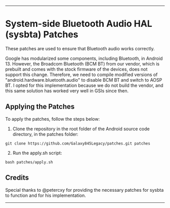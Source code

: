
---

# System-side Bluetooth Audio HAL (sysbta) Patches

These patches are used to ensure that Bluetooth audio works correctly.

Google has modularized some components, including Bluetooth, in Android 13. However, the Broadcom Bluetooth (BCM BT) from our vendor, which is prebuilt and comes with the stock firmware of the devices, does not support this change. Therefore, we need to compile modified versions of "android.hardware.bluetooth.audio" to disable BCM BT and switch to AOSP BT. I opted for this implementation because we do not build the vendor, and this same solution has worked very well in GSIs since then.

## Applying the Patches

To apply the patches, follow the steps below:

1. Clone the repository in the root folder of the Android source code directory, in the patches folder:
  ```
  git clone https://github.com/Galaxy845Legacy/patches.git patches
  ```

2. Run the apply.sh script:
  ```
  bash patches/apply.sh
  ```

## Credits

Special thanks to @petercxy for providing the necessary patches for sysbta to function and for his implementation.

---
